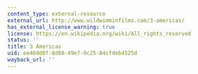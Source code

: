 ```yaml
---
content_type: external-resource
external_url: http://www.wildwimminfilms.com/3-americas/
has_external_license_warning: true
license: https://en.wikipedia.org/wiki/All_rights_reserved
status: ''
title: 3 Americas
uid: ee460d0f-8d88-49e7-9c25-84cfdeb4525d
wayback_url: ''
---
```

